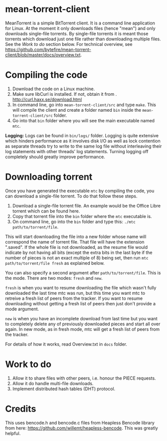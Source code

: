 mean-torrent-client
===================

MeanTorrent is a simple BitTorrent client. It is a command line application for Linux. At the moment it only downloads files (hence "mean") and only downloads single-file torrents. By single-file torrents it is meant those torrents which download just one file rather than downloading multiple files. See the *Work to do* section below. For technical overview, see https://github.com/bytefire/mean-torrent-client/blob/master/docs/overview.txt.

Compiling the code
==================

1. Download the code on a Linux machine. 
2. Make sure libCurl is installed. If not, obtain it from . http://curl.haxx.se/download.html
3. In command line, go into `mean-torrent-client/src` and type `make`. This will compile the client and create a folder named `bin` inside the `mean-torrent-client/src` folder.
4. Go into that `bin` folder where you will see the main executable named `mtc`. 

**Logging:** Logs can be found in `bin/logs/` folder. Logging is quite extensive which hinders performance as it involves disk I/O as well as lock contention as separate threads try to write to the same log file without interleaving their log statements with other threads' log statements. Turning logging off completely should greatly improve performance.

Downloading torrent
===================

Once you have generated the executable `mtc` by compiling the code, you can download a single-file torrent. To do that follow these steps.

1. Download a single-file torrent file. An example would be the Office Libre torrent which can be found here.
2. Copy that torrent file into the `bin` folder where the `mtc` executable is. 
3. On command line, go into the `bin` folder and type this: `./mtc path/to/torrent/file`. 

This will start downloading the file into a new folder whose name will correspond the name of torrent file. That file will have the extension ".saved". If the whole file is not downloaded, as the resume file would indicate by not having all bits (except the extra bits in the last byte if the number of pieces is not an exact multiple of 8) being set, then run `mtc path/to/torrent/file fresh` as explained below. 

You can also specify a second argument after `path/to/torrent/file`. This is the mode. There are two modes: `fresh` and `new`. 

`fresh` is when you want to resume downloading the file which wasn't fully downloaded the last time mtc was run, but this time you want mtc to retreive a fresh list of peers from the tracker. If you want to resume downloading without getting a fresh list of peers then just don't provide a mode argument.

`new` is when you have an incomplete download from last time but you want to completely delete any of previously downloaded pieces and start all over again. In new mode, as in fresh mode, mtc will get a fresh list of peers from the tracker.

For details of how it works, read Overview.txt in `docs` folder.

Work to do
==========

1. Allow it to share files with other peers, i.e. honour the PIECE requests.
2. Allow it do handle multi-file downloads.
3. Implement distributed hash tables (DHT) protocol.

Credits
=======

This uses bencode.h and bencode.c files from Heapless Bencode library from here: https://github.com/willemt/heapless-bencode. This was greatly helpful.
